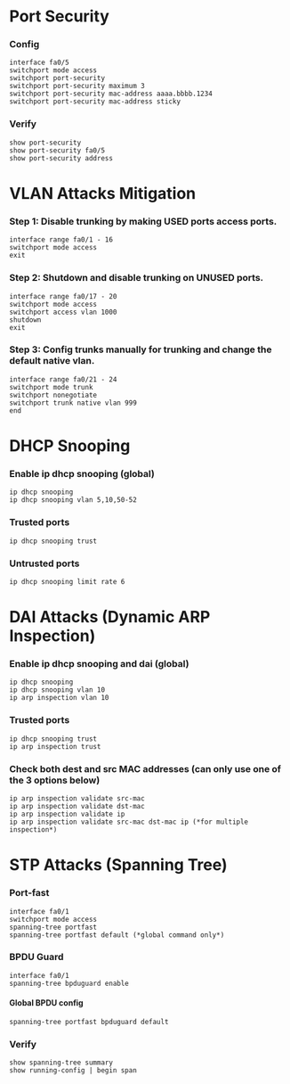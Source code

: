 # Port Security
### Config
```
interface fa0/5
switchport mode access
switchport port-security
switchport port-security maximum 3
switchport port-security mac-address aaaa.bbbb.1234
switchport port-security mac-address sticky
```
### Verify 
```
show port-security
show port-security fa0/5
show port-security address
```
# VLAN Attacks Mitigation
### Step 1: Disable trunking by making USED ports access ports.
```
interface range fa0/1 - 16
switchport mode access
exit 
```
### Step 2: Shutdown and disable trunking on UNUSED ports.
```
interface range fa0/17 - 20
switchport mode access
switchport access vlan 1000
shutdown
exit
```
### Step 3: Config trunks manually for trunking and change the default native vlan.
```
interface range fa0/21 - 24
switchport mode trunk
switchport nonegotiate
switchport trunk native vlan 999
end
```
# DHCP Snooping
### Enable ip dhcp snooping (global)
```
ip dhcp snooping
ip dhcp snooping vlan 5,10,50-52
```
### Trusted ports
```ip dhcp snooping trust```
### Untrusted ports
```ip dhcp snooping limit rate 6```

# DAI Attacks (Dynamic ARP Inspection)
### Enable ip dhcp snooping and dai (global)
```
ip dhcp snooping
ip dhcp snooping vlan 10
ip arp inspection vlan 10
```
### Trusted ports
```
ip dhcp snooping trust
ip arp inspection trust
```
### Check both dest and src MAC addresses (can only use one of the 3 options below)
```
ip arp inspection validate src-mac
ip arp inspection validate dst-mac
ip arp inspection validate ip
ip arp inspection validate src-mac dst-mac ip (*for multiple inspection*)
```
# STP Attacks (Spanning Tree)
### Port-fast
```
interface fa0/1
switchport mode access
spanning-tree portfast
spanning-tree portfast default (*global command only*)
```
### BPDU Guard
```
interface fa0/1
spanning-tree bpduguard enable
```
#### Global BPDU config
```spanning-tree portfast bpduguard default```
### Verify
```
show spanning-tree summary
show running-config | begin span
```
